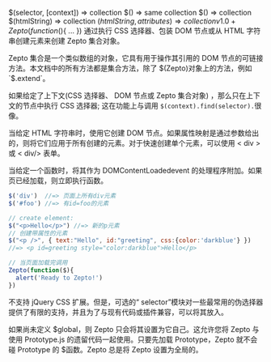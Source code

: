 $(selector, [context])  ⇒ collection
$(<Zepto collection>)  ⇒ same collection
$(<DOM nodes>)  ⇒ collection
$(htmlString)  ⇒ collection
$(htmlString, attributes)  ⇒ collection v1.0+
Zepto(function($){ ... }) 
通过执行 CSS 选择器、包装 DOM 节点或从 HTML 字符串创建元素来创建 Zepto 集合对象。

Zepto 集合是一个类似数组的对象，它具有用于操作其引用的 DOM 节点的可链接方法。本文档中的所有方法都是集合方法，除了 $(Zepto)对象上的方法，例如 `$.extend`。

如果给定了上下文(CSS 选择器、 DOM 节点或 Zepto 集合对象) ，那么只在上下文的节点中执行 CSS 选择器; 这在功能上与调用 `$(context).find(selector).`很像。

当给定 HTML 字符串时，使用它创建 DOM 节点。如果属性映射是通过参数给出的，则将它们应用于所有创建的元素。对于快速创建单个元素，可以使用 < div > 或 < div/> 表单。

当给定一个函数时，将其作为 DOMContentLoadedevent 的处理程序附加。如果页已经加载，则立即执行函数。
```js
$('div')  //=> 页面上所有div元素
$('#foo') //=> 有id=foo的元素

// create element:
$("<p>Hello</p>") //=> 新的p元素
// 创建带属性的元素
$("<p />", { text:"Hello", id:"greeting", css:{color:'darkblue'} })
//=> <p id=greeting style="color:darkblue">Hello</p>

// 当页面加载完调用
Zepto(function($){
  alert('Ready to Zepto!')
})
```
不支持 jQuery CSS 扩展。但是，可选的“ selector”模块对一些最常用的伪选择器提供了有限的支持，并且为了与现有代码或插件兼容，可以将其放入。

如果尚未定义 $global，则 Zepto 只会将其设置为它自己。这允许您将 Zepto 与使用 Prototype.js 的遗留代码一起使用。只要先加载 Prototype，Zepto 就不会碰 Prototype 的 $函数。Zepto 总是将 Zepto 设置为全局的。